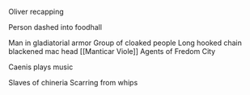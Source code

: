
Oliver recapping

Person dashed into foodhall

Man in gladiatorial armor
Group of cloaked people
Long hooked chain blackened mac head
[[Manticar Viole]] 
Agents of Fredom City

Caenis plays music

Slaves of chineria
Scarring from whips


